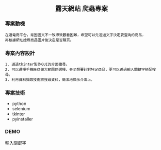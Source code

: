 <h2 align = "center">露天網站 爬蟲專案</h2>   

### 專案動機   
    在逛電商平台，常因圖文不一致導致觀看困難，希望可以先透過文字決定要查詢的商品，  
    再根據網址搜尋商品圖片後決定是否購買。

### 專案內容設計
    1. 透過tkinter製作GUI的介面搜尋。
    2. 可以選擇手機廠商做大範圍的選擇，甚至想要針對特定商品，更可以透過輸入關鍵字搭配搜尋。
    3. 利用資料擷取技術將搜尋資料，簡潔地顯示介面上。
    
### 專案技術
  * python
  * selenium
  * tkinter
  * pyinstaller

### DEMO
輸入關鍵字



